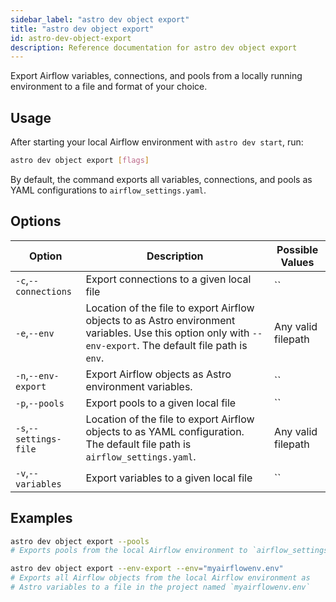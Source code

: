 ```yaml
---
sidebar_label: "astro dev object export"
title: "astro dev object export"
id: astro-dev-object-export
description: Reference documentation for astro dev object export
---
```


Export Airflow variables, connections, and pools from a locally running environment to a file and format of your choice. 

## Usage 

After starting your local Airflow environment with `astro dev start`, run:

```sh
astro dev object export [flags]
```

By default, the command exports all variables, connections, and pools as YAML configurations to `airflow_settings.yaml`.

## Options

| Option              | Description                                                                                                        | Possible Values             |
| ------------------- | ------------------------------------------------------------------------------------------------------------------ | --------------------------- |
| `-c`,`--connections` | Export connections to a given local file | ``|
| `-e`,`--env`            | Location of the file to export Airflow objects to as Astro environment variables. Use this option only with `--env-export`. The default file path is `env`.                                                                          | Any valid filepath                 |
| `-n`,`--env-export`            | Export Airflow objects as Astro environment variables.                                                                                  | ``                 |
| `-p`,`--pools`            | Export pools to a given local file | ``                 |
| `-s`,`--settings-file`            | Location of the file to export Airflow objects to as YAML configuration. The default file path is `airflow_settings.yaml`.                                 | Any valid filepath              |
| `-v`,`--variables`            | Export variables to a given local file | ``                 |


## Examples 

```sh
astro dev object export --pools 
# Exports pools from the local Airflow environment to `airflow_settings.yaml`

astro dev object export --env-export --env="myairflowenv.env"
# Exports all Airflow objects from the local Airflow environment as 
# Astro variables to a file in the project named `myairflowenv.env`
```